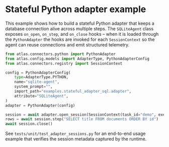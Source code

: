 # Stateful Python adapter example

This example shows how to build a stateful Python adapter that keeps a database
connection alive across multiple steps. The `SQLiteAgent` class exposes
`on_open`, `on_step`, and `on_close` hooks – when it is loaded through the
`PythonAdapter` the hooks are invoked for each `SessionContext` so the agent can
reuse connections and emit structured telemetry.

```python
from atlas.connectors.python import PythonAdapter
from atlas.config.models import AdapterType, PythonAdapterConfig
from atlas.connectors.registry import SessionContext

config = PythonAdapterConfig(
    type=AdapterType.PYTHON,
    name="sqlite-agent",
    system_prompt="",
    import_path="examples.stateful_adapter_sql.adapter",
    attribute="SQLiteAgent",
)
adapter = PythonAdapter(config)

session = await adapter.open_session(SessionContext(task_id="demo", execution_mode="stepwise"))
rows = await session.step("SELECT title FROM documents ORDER BY id")
await session.close()
```

See `tests/unit/test_adapter_sessions.py` for an end-to-end usage example that
verifies the session metadata captured by the runtime.

